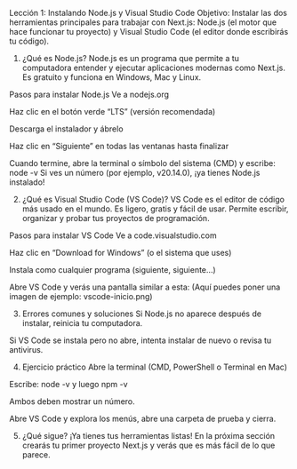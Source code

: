 Lección 1: Instalando Node.js y Visual Studio Code
Objetivo:
Instalar las dos herramientas principales para trabajar con Next.js: Node.js (el motor que hace funcionar tu proyecto) y Visual Studio Code (el editor donde escribirás tu código).

1. ¿Qué es Node.js?
Node.js es un programa que permite a tu computadora entender y ejecutar aplicaciones modernas como Next.js.
Es gratuito y funciona en Windows, Mac y Linux.

Pasos para instalar Node.js
Ve a nodejs.org

Haz clic en el botón verde “LTS” (versión recomendada)

Descarga el instalador y ábrelo

Haz clic en “Siguiente” en todas las ventanas hasta finalizar

Cuando termine, abre la terminal o símbolo del sistema (CMD) y escribe:
node -v
Si ves un número (por ejemplo, v20.14.0), ¡ya tienes Node.js instalado!

2. ¿Qué es Visual Studio Code (VS Code)?
VS Code es el editor de código más usado en el mundo.
Es ligero, gratis y fácil de usar.
Permite escribir, organizar y probar tus proyectos de programación.

Pasos para instalar VS Code
Ve a code.visualstudio.com

Haz clic en “Download for Windows” (o el sistema que uses)

Instala como cualquier programa (siguiente, siguiente…)

Abre VS Code y verás una pantalla similar a esta:
(Aquí puedes poner una imagen de ejemplo: vscode-inicio.png)

3. Errores comunes y soluciones
Si Node.js no aparece después de instalar, reinicia tu computadora.

Si VS Code se instala pero no abre, intenta instalar de nuevo o revisa tu antivirus.

4. Ejercicio práctico
Abre la terminal (CMD, PowerShell o Terminal en Mac)

Escribe: node -v y luego npm -v

Ambos deben mostrar un número.

Abre VS Code y explora los menús, abre una carpeta de prueba y cierra.

5. ¿Qué sigue?
¡Ya tienes tus herramientas listas!
En la próxima sección crearás tu primer proyecto Next.js y verás que es más fácil de lo que parece.
